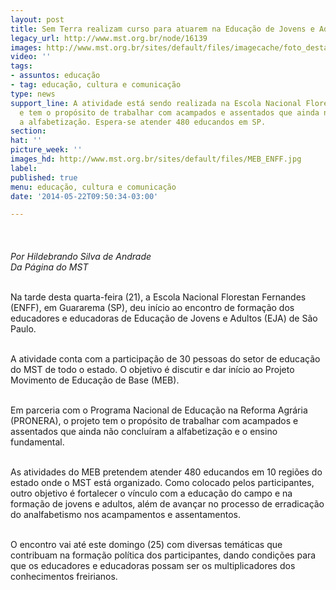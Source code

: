 ```yaml
---
layout: post
title: Sem Terra realizam curso para atuarem na Educação de Jovens e Adultos
legacy_url: http://www.mst.org.br/node/16139
images: http://www.mst.org.br/sites/default/files/imagecache/foto_destaque/MEB_ENFF.jpg
video: ''
tags:
- assuntos: educação
- tag: educação, cultura e comunicação
type: news
support_line: A atividade está sendo realizada na Escola Nacional Florestan Fernandes,
  e tem o propósito de trabalhar com acampados e assentados que ainda não concluíram
  a alfabetização. Espera-se atender 480 educandos em SP.
section: 
hat: ''
picture_week: ''
images_hd: http://www.mst.org.br/sites/default/files/MEB_ENFF.jpg
label: 
published: true
menu: educação, cultura e comunicação
date: '2014-05-22T09:50:34-03:00'

---
```

<p><em><img style="margin: 10px;" src="http://www.mst.org.br/sites/default/files/MEB_ENFF_0.jpg" alt=""><br><br>Por Hildebrando Silva de Andrade<br>Da Página do MST</em></p><p><br>Na tarde desta quarta-feira (21), a Escola Nacional Florestan Fernandes (ENFF), em Guararema (SP), deu início ao encontro de formação dos educadores e educadoras de Educação de Jovens e Adultos (EJA) de São Paulo.&nbsp;</p><p><br>A atividade conta com a participação de 30 pessoas do setor de educação do MST de todo o estado. O objetivo é discutir e dar início ao Projeto Movimento de Educação de Base (MEB).</p><p><br>Em parceria com o Programa Nacional de Educação na Reforma Agrária (PRONERA), o projeto tem o propósito de trabalhar com acampados e assentados que ainda não concluíram a alfabetização e o ensino fundamental.&nbsp;</p><p><br>As atividades do MEB pretendem atender 480 educandos em 10 regiões do estado onde o MST está organizado. Como colocado pelos participantes, outro objetivo é fortalecer o vínculo com a educação do campo e na formação de jovens e adultos, além de avançar no processo de erradicação do analfabetismo nos acampamentos e assentamentos.</p><p><br>O encontro vai até este domingo (25) com diversas temáticas que contribuam na formação política dos participantes, dando condições para que os educadores e educadoras possam ser os multiplicadores dos conhecimentos freirianos.</p><div>&nbsp;</div>
